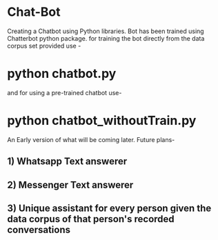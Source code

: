 # Chat-Bot
Creating a Chatbot using Python libraries.
Bot has been trained using Chatterbot python package.
for training the bot directly from the data corpus set provided use -
# python chatbot.py #
and for using a pre-trained chatbot use-
# python chatbot_withoutTrain.py #

An Early version of what will be coming later.
Future plans- 
## 1) Whatsapp Text answerer
## 2) Messenger Text answerer
## 3) Unique assistant for every person given the data corpus of that person's recorded conversations
